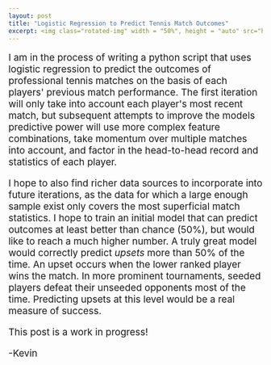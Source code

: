 ```yaml
---
layout: post
title: "Logistic Regression to Predict Tennis Match Outcomes"
excerpt: <img class="rotated-img" width = "50%", height = "auto" src="https://www.pinnacle.com/Cms_Data/Contents/Guest/Media/betting-articles/educational/article-how-efficient-is-the-tennis-betting-market-hero.jpg" alt="obtained from https://www.pinnacle.com/">
---
```

<div>
<p style="text-align: left;font-size: calc(14px + 0.5vw);">
I am in the process of writing a python script that uses logistic regression to predict the outcomes of professional tennis matches on the basis of each players' previous match performance. The first iteration will only take into account each player's most recent match, but subsequent attempts to improve the models predictive power will use more complex feature combinations, take momentum over multiple matches into account, and factor in the head-to-head record and statistics of each player.
</p>

<p style="text-align: left;font-size: calc(14px + 0.5vw);">
I hope to also find richer data sources to incorporate into future iterations, as the data for which a large enough sample exist only covers the most superficial match statistics. I hope to train an initial model that can predict outcomes at least better than chance (50%), but would like to reach a much higher number. A truly great model would correctly predict <i>upsets</i> more than 50% of the time. An upset occurs when the lower ranked player wins the match. In more prominent tournaments, seeded players defeat their unseeded opponents most of the time. Predicting upsets at this level would be a real measure of success.
</p>

<p style="text-align: left;font-size: calc(14px + 0.5vw);">
This post is a work in progress!
</p>

<p style="text-align: left;font-size: calc(14px + 0.5vw);">
-Kevin
</p>
</div>
